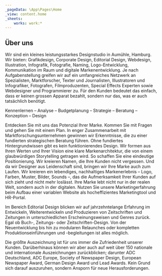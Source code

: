 ```yaml
---
_pageData: \App\Pages\Home
_view: content.home
_sheets:
    works: work:*
---
```


## Über uns


Wir sind ein kleines leistungsstarkes Designstudio in Aumühle, Hamburg.  Wir bieten: Grafikdesign, Corporate Design, Editorial Design, Webdesign, Illustration, Infografik, Fotografie, Naming, Logo-Entwicklung, Kommunikation im Raum und digitale Markenentwicklung. Je nach Aufgabenstellung greifen wir auf ein umfangreiches Netzwerk an Spezialisten, Marktforscher, Texter und  Journalisten, Illustratoren und Infografiker, Fotografen, Filmproduzenten, Special Effects Experten sowie Webdesigner und Programmierer zu. Für den Kunden bedeutet das einfach, dass er keinen grossen Apparat bezahlt, sondern nur das, was er auch tatsächlich benötigt. 

Kennenlernen – Analyse – Budgetplanung – Strategie – Beratung – Konzeption – Design

Entdecken Sie mit uns das Potenzial Ihrer Marke. Kommen Sie mit Fragen und gehen Sie mit einem Plan. In enger Zusammenarbeit mit Marktforschungsunternehmen gewinnen wir Erkenntnisse, die zu einer fundierten strategischen Beratung führen. Ohne fundiertes Hintergrundwissen gibt es kein funktionierendes Design. Wir formen aus Ihren Werten und Ihrer Vision eine klare Markenarchitektur, die von einem glaubwürdigen Storytelling getragen wird. So schaffen Sie eine eindeutige Positionierung. Wir kreieren Namen, die Ihre Kunden nicht vergessen. Und da wir Designer aus Leidenschaft sind, bringen wir Ihre Marke auch zum Laufen.
Wir kreieren ein lebendiges, nachhaltiges Markenerlebnis – Logo, Farben, Muster, Bilder, Sounds –, das die Aufmerksamkeit Ihrer Kunden auf sich zieht und nicht mehr loslässt.
Ihre Marke lebt nicht nur in der realen Welt, sondern auch in der digitalen. Nutzen Sie unsere Marketingerfahrung beim Aufbau einer variablen Website als hocheffizientes Marketingtool und HR-Portal.

Im Bereich Editorial Design blicken wir auf jahrzehntelange Erfahrung im Entwickeln, Weiterentwickeln und Produzieren von Zeitschriften und Zeitungen in unterschiedlichen Erscheinungsweisen und Genres zurück. Egal ob Buch-, Zeitungs- oder Zeitschriften-Design. Von der Neuentwicklung bis hin zu modularen Relaunches oder kompletten Produktionseinführungen und -begleitungen ist alles möglich.

Die größte Auszeichnung ist für uns immer die Zufriedenheit unserer Kunden. Darüberhinaus können wir aber auch auf weit über 150 nationale und internationale Auszeichnungen zurückblicken; darunter ADC Deutschland, ADC Europe, Society of Newspaper Design, European Newspaper Award, German Design Award und Lead Awards. Kein Grund sich darauf auszuruhen, sondern Ansporn für neue Herausforderungen.
